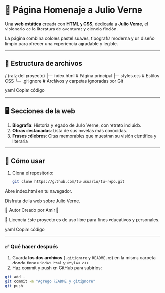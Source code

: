 # 🌸 Página Homenaje a Julio Verne

Una **web estática** creada con **HTML y CSS**, dedicada a **Julio Verne**, el visionario de la literatura de aventuras y ciencia ficción.

La página combina colores pastel suaves, tipografía moderna y un diseño limpio para ofrecer una experiencia agradable y legible.

---

## 📂 Estructura de archivos

/ (raíz del proyecto)
├─ index.html # Página principal
├─ styles.css # Estilos CSS
└─ .gitignore # Archivos y carpetas ignoradas por Git

yaml
Copiar código

---

## 🖥️ Secciones de la web

1. **Biografía**: Historia y legado de Julio Verne, con retrato incluido.  
2. **Obras destacadas**: Lista de sus novelas más conocidas.  
3. **Frases célebres**: Citas memorables que muestran su visión científica y literaria.  

---

## 🚀 Cómo usar

1. Clona el repositorio:
   ```bash
   git clone https://github.com/tu-usuario/tu-repo.git
Abre index.html en tu navegador.

Disfruta de la web sobre Julio Verne.

👤 Autor
Creado por Amir 🌸

📄 Licencia
Este proyecto es de uso libre para fines educativos y personales.

yaml
Copiar código

---

### ✅ Qué hacer después

1. Guarda **los dos archivos** (`.gitignore` y `README.md`) en la misma carpeta donde tienes `index.html` y `styles.css`.  
2. Haz commit y push en GitHub para subirlos:  

```bash
git add .
git commit -m "Agrego README y gitignore"
git push
